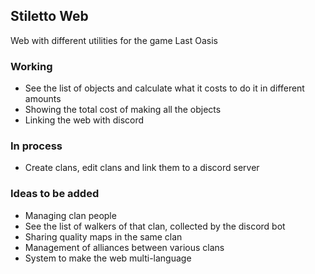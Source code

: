 ## Stiletto Web

Web with different utilities for the game Last Oasis

### Working

- See the list of objects and calculate what it costs to do it in different amounts
- Showing the total cost of making all the objects
- Linking the web with discord

### In process

- Create clans, edit clans and link them to a discord server

### Ideas to be added

- Managing clan people
- See the list of walkers of that clan, collected by the discord bot
- Sharing quality maps in the same clan
- Management of alliances between various clans
- System to make the web multi-language
